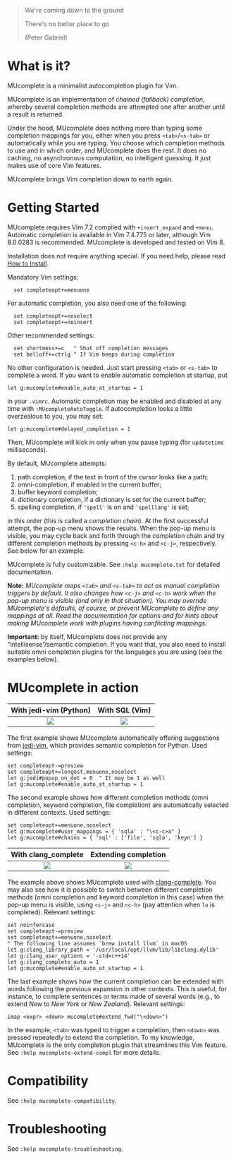 >We're coming down to the ground
>
>There's no better place to go
>
>(Peter Gabriel)

# What is it?

MUcomplete is a minimalist autocompletion plugin for Vim.

MUcomplete is an implementation of *chained (fallback) completion*, whereby
several completion methods are attempted one after another until a result is
returned.

Under the hood, MUcomplete does nothing more than typing some completion
mappings for you, either when you press `<tab>`/`<s-tab>` or automatically
while you are typing. You choose which completion methods to use and in which
order, and MUcomplete does the rest. It does no caching, no asynchronous
computation, no intelligent guessing. It just makes use of core Vim features.

MUcomplete brings Vim completion down to earth again.


# Getting Started

MUcomplete requires Vim 7.2 compiled with `+insert_expand` and `+menu`.
Automatic completion is available in Vim 7.4.775 or later, although Vim
8.0.0283 is recommended. MUcomplete is developed and tested on Vim 8.

Installation does not require anything special. If you need help, please read
[How to Install](https://github.com/lifepillar/vim-mucomplete/wiki/How-to-Install).

Mandatory Vim settings:

```vim
  set completeopt+=menuone
```

For automatic completion, you also need one of the following:

```vim
  set completeopt+=noselect
  set completeopt+=noinsert
```

Other recommended settings:

```vim
  set shortmess+=c   " Shut off completion messages
  set belloff+=ctrlg " If Vim beeps during completion
```

No other configuration is needed. Just start pressing `<tab>` or `<s-tab>` to
complete a word. If you want to enable automatic completion at startup, put

```vim
let g:mucomplete#enable_auto_at_startup = 1
```

in your `.vimrc`. Automatic completion may be enabled and disabled at any time
with `:MUcompleteAutoToggle`. If autocompletion looks a little overzealous to
you, you may set:

```vim
let g:mucomplete#delayed_completion = 1
```

Then, MUcomplete will kick in only when you pause typing (for `updatetime`
milliseconds).

By default, MUcomplete attempts:

1. path completion, if the text in front of the cursor looks like a path;
2. omni-completion, if enabled in the current buffer;
3. buffer keyword completion;
4. dictionary completion, if a dictionary is set for the current buffer;
5. spelling completion, if `'spell'` is on and `'spelllang'` is set;

in this order (this is called a *completion chain*). At the first successful
attempt, the pop-up menu shows the results. When the pop-up menu is visible,
you may cycle back and forth through the completion chain and try different
completion methods by pressing `<c-h>` and `<c-j>`, respectively. See below
for an example.

MUcomplete is fully customizable. See `:help mucomplete.txt` for detailed
documentation.

**Note:** *MUcomplete maps `<tab>` and `<s-tab>` to act as manual completion
triggers by default. It also changes how `<c-j>` and `<c-h>` work when the
pop-up menu is visible (and only in that situation). You may override
MUcomplete's defaults, of course, or prevent MUcomplete to define any mappings
at all. Read the documentation for options and for hints about making MUcomplete
work with plugins having conflicting mappings.*

**Important:** by itself, MUcomplete does not provide any
“intellisense”/semantic completion. If you want that, you also need to install
suitable omni completion plugins for the languages you are using (see the
examples below).


# MUcomplete in action

With jedi-vim (Python)     |  With SQL (Vim)
:-------------------------:|:-------------------------:
![](https://raw.github.com/lifepillar/Resources/master/mucomplete/jedi.gif) | ![](https://raw.github.com/lifepillar/Resources/master/mucomplete/sql.gif)

The first example shows MUcomplete automatically offering suggestions from
[jedi-vim](https://github.com/davidhalter/jedi-vim), which provides semantic
completion for Python. Used settings:

```vim
set completeopt-=preview
set completeopt+=longest,menuone,noselect
let g:jedi#popup_on_dot = 0  " It may be 1 as well
let g:mucomplete#enable_auto_at_startup = 1
```

The second example shows how different completion methods (omni completion,
keyword completion, file completion) are automatically selected in different
contexts. Used settings:

```vim
set completeopt+=menuone,noselect
let g:mucomplete#user_mappings = { 'sqla' : "\<c-c>a" }
let g:mucomplete#chains = { 'sql' : ['file', 'sqla', 'keyn'] }
```

With clang_complete        |  Extending completion
:-------------------------:|:-------------------------:
![](https://raw.github.com/lifepillar/Resources/master/mucomplete/clang.gif) | ![](https://raw.github.com/lifepillar/Resources/master/mucomplete/ctrlx-ctrln.gif)

The example above shows MUcomplete used with
[clang-complete](https://github.com/Rip-Rip/clang_complete). You may also see
how it is possible to switch between different completion methods (omni
completion and keyword completion in this case) when the pop-up menu is visible,
using `<c-j>` and `<c-h>` (pay attention when `lo` is completed). Relevant
settings:

```vim
set noinfercase
set completeopt-=preview
set completeopt+=menuone,noselect
" The following line assumes `brew install llvm` in macOS
let g:clang_library_path = '/usr/local/opt/llvm/lib/libclang.dylib'
let g:clang_user_options = '-std=c++14'
let g:clang_complete_auto = 1
let g:mucomplete#enable_auto_at_startup = 1
```

The last example shows how the current completion can be extended with words
following the previous expansion in other contexts. This is useful, for
instance, to complete sentences or terms made of several words (e.g., to
extend *New* to *New York* or *New Zealand*). Relevant settings:

```vim
imap <expr> <down> mucomplete#extend_fwd("\<down>")
```

In the example, `<tab>` was typed to trigger a completion, then `<down>` was
pressed repeatedly to extend the completion. To my knowledge, MUcomplete is the
only completion plugin that streamlines this Vim feature. See `:help
mucomplete-extend-compl` for more details.



# Compatibility

See `:help mucomplete-compatibility`.


# Troubleshooting

See `:help mucomplete-troubleshooting`.
